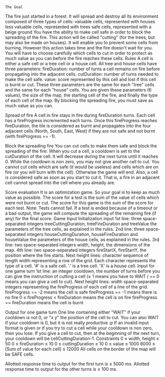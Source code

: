 	The Goal
The fire just started in a forest. It will spread and destroy all its environment composed of three types of cells:
valuable cells, represented with houses
less valuable cells, represented with trees
safe cells, represented with a beige ground
You have the ability to make cell safe in order to block the spreading of the fire. This action will be called "cutting" (for the trees, but may also be made on houses). It will enable you to prevent some cells from burning. However this action takes time and the fire doesn't wait for you. You will have to choose carefully which cells to cut in order to protect as much value as you can before the fire reaches these cells.
 	Rules
A cell is either a safe cell or a tree cell or a house cell. All tree and house cells have three parameters:
fireDuration: number of turns a cell remains on fire before propagating into the adjacent cells.
cutDuration: number of turns needed to make the cell safe.
value: score represented by this cell and lost if this cell is burnt or cut.
These three parameters are the same for each "tree" cells and the same for each "house" cells. You are given these parameters (6 values), the size of the map, the starting cell of the fire, and finally the type of each cell of the map. By blocking the spreading fire, you must save as much value as you can.

Spread of fire
A cell in fire stays in fire during fireDuration turns. Each cell has a fireProgress incremented each turns. Once this fireProgress reaches fireDuration, the tile is considered as burnt and propagates into the four adjacent cells (North, South, East, West) if they are not safe and not burnt (with fireProgress == -1).

Block the spreading fire
You can cut cells to make them safe and block the spreading of the fire. When you cut a cell, a cooldown is set to the cutDuration of the cell. It will decrease during the next turns until it reaches 0. While the cooldown is non zero, you may not give another cell to cut.
You cannot cut cells which are safe (it would be useless) and cells which are on fire (or you will burn with the cell). Otherwise the game will end. Also, a cell is considered safe as soon as you start to cut it. That is, a fire in an adjacent cell cannot spread into the cell where you already are.

Score evaluation
It is an optimization game. So your goal is to keep as much value as possible. The score for a test is the sum of the value of cells which were not burnt or cut. The score for this game is the sum of the score for each test.
Note: Tests cannot fail. If a test is ended because of a timeout or a bad output, the game will compute the spreading of the remaining fire (if any) for the final score.
 	Game Input
Initialization input
1st line: three space-separated integers treeCuttingDuration, treeFireDuration and treeValue the parameters of the tree cells, as explained in the rules.
2nd line: three space-separated integers houseCuttingDuration, houseFireDuration and houseValue the parameters of the house cells, as explained in the rules.
3rd line: two space-separated integers width, height, the dimensions of the map.
4th line: two space-separated integers fireStartX, fireStartY, the position where the fire starts.
Next height lines: character sequence of length width representing a row of the grid. Each character represents the type of a cell. '#' is a safe cell. '.' is a tree cell. 'X' is a house cell.
Input for one game turn
1st line: an integer cooldown, the number of turns before you can give the instruction of cutting a cell (≥ 1 means you have to WAIT / == 0 means you can give a cell to cut).
Next height lines: width space-separated integers representing the fireProgress of each cell of a line of the grid.
fireProgress == -2 means the cell is safe
fireProgress == -1 means there is no fire
0 ≤ fireProgress < fireDuration means the cell is on fire
fireProgress == fireDuration means the cell is burnt

Output for one game turn
One line containing either "WAIT" if your cooldown is not 0, or "x y" the position of the cell to cut. You can also WAIT if your cooldown is 0, but it is not really productive :p
If an invalid input format is given or if you try to cut a cell while your cooldown is non zero, then you lose. If you give a cell to cut, then at the beginning of the next turn, your cooldown will be cellCuttingDuration-1.
Constraints
0 ≤ width, height ≤ 50
0 ≤ fireDuration ≤ 10
0 ≤ cuttingDuration ≤ 10
0 ≤ value ≤ 1000
8000 ≤ [Sum of value for each cell] ≤ 12000
All cells on the border of the map will be SAFE cells.

Allotted response time to output for the first turn is ≤ 5000 ms.
Allotted response time to output for the other turns is ≤ 100 ms.